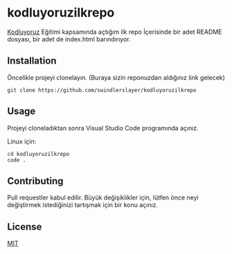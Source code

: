 # kodluyoruzilkrepo

[Kodluyoruz](https://kodluyoruz.org/) Eğitimi kapsamında açtığım ilk repo  İçerisinde bir adet README dosyası, bir adet de index.html barındırıyor. 
## Installation

Öncelikle projeyi clonelayın. (Buraya sizin reponuzdan aldığınız link gelecek)

`git clone https://github.com/swindlerslayer/kodluyoruzilkrepo`
## Usage

Projeyi cloneladıktan sonra Visual Studio Code programında açınız.

Linux için:

```
cd kodluyoruzilkrepo
code .
```
## Contributing

Pull requestler kabul edilir. Büyük değişiklikler için, lütfen önce neyi değiştirmek istediğinizi tartışmak için bir konu açınız.

## [](https://github.com/Kodluyoruz/taskforce/blob/main/git/odev1/ornekreadme.md#license)License

[MIT](https://choosealicense.com/licenses/mit/)